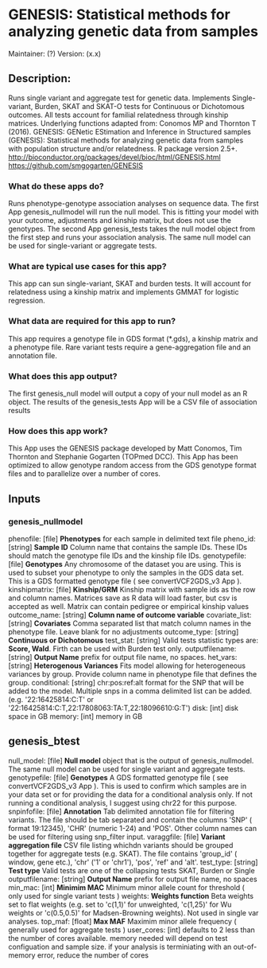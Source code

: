 # GENESIS: Statistical methods for analyzing genetic data from samples
Maintainer: (?)
Version: (x.x)

## Description:
Runs single variant and aggregate test for genetic data. Implements Single-variant, Burden, SKAT and SKAT-O tests for Continuous or Dichotomous outcomes. All tests account for familial relatedness through kinship matrices. Underlying functions adapted from: Conomos MP and Thornton T (2016). GENESIS: GENetic EStimation and Inference in Structured samples (GENESIS): Statistical methods for analyzing genetic data from samples with population structure and/or relatedness. R package version 2.5+. http://bioconductor.org/packages/devel/bioc/html/GENESIS.html https://github.com/smgogarten/GENESIS

### What do these apps do?
Runs phenotype-genotype association analyses on sequence data.  The first App genesis_nullmodel will run the null model.  This is fitting your model with your outcome, adjustments and kinship matrix, but does not use the genotypes.  The second App genesis_tests takes the null model object from the first step and runs your association analysis.  The same null model can be used for single-variant or aggregate tests.

### What are typical use cases for this app?
This app can sun single-variant, SKAT and burden tests. It will account for relatedness using a kinship matrix and implements GMMAT for logistic regression.

### What data are required for this app to run?
This app requires a genotype file in GDS format (\*.gds), a kinship matrix and a phenotype file. Rare variant tests require a gene-aggregation file and an annotation file.

### What does this app output?
The first genesis_null model will output a copy of your null model as an R object.  The results of the genesis_tests App will be a CSV file of association results

### How does this app work?
This App uses the GENESIS package developed by Matt Conomos, Tim Thornton and Stephanie Gogarten (TOPmed DCC). This App has been optimized to allow genotype random access from the GDS genotype format files and to parallelize over a number of cores.

## Inputs

### genesis_nullmodel

phenofile: [file] **Phenotypes** for each sample in delimited text file
pheno_id: [string] **Sample ID** Column name that contains the sample IDs. These IDs should match the genotype file IDs and the kinship file IDs.
genotypefile: [file] **Genotypes** Any chromosome of the dataset you are using. This is used to subset your phenotype to only the samples in the GDS data set. This is a GDS formatted genotype file ( see convertVCF2GDS_v3 App ). 
kinshipmatrix: [file] **Kinship/GRM** Kinship matrix with sample ids as the row and column names. Matrices save as R data will load faster, but csv is accepted as well. Matrix can contain pedigree or empirical kinship values
outcome_name: [string] **Column name of outcome variable**
covariate_list: [string] **Covariates** Comma separated list that match column names in the phenotype file. Leave blank for no adjustments
outcome_type: [string] **Continuous or Dichotomous**
test_stat: [string] Valid tests statistic types are: **Score, Wald**. Firth can be used with Burden test only.
outputfilename: [string] **Output Name** prefix for output file name, no spaces.
het_vars: [string] **Heterogenous Variances** Fits model allowing for heterogeneous variances by group. Provide column name in phenotype file that defines the group.
conditional: [string] chr:pos:ref:alt format for the SNP that will be added to the model. Multiple snps in a comma delimited list can be added. (e.g. '22:16425814:C:T' or '22:16425814:C:T,22:17808063:TA:T,22:18096610:G:T')
disk: [int] disk space in GB
memory: [int] memory in GB

## genesis_btest

null_model: [file] **Null model** object that is the output of genesis_nullmodel.  The same null model can be used for single variant and aggregate tests.
genotypefile: [file] **Genotypes** A GDS formatted genotype file ( see convertVCF2GDS_v3 App ).   This is used to confirm which samples are in your data set or for providing the data for a conditional analysis only.  If not running a conditional analysis, I suggest using chr22 for this purpose. 
snpinfofile: [file] **Annotation** Tab delimited annotation file for filtering variants. The file should be tab separated and contain the columns 'SNP' ( format 19:12345), 'CHR' (numeric 1-24) and 'POS'. Other column names can be used for filtering using snp_filter input.
varaggfile: [file] **Variant aggregation file** CSV file listing whichdn variants should be grouped together for aggregate tests (e.g. SKAT). The file contains 'group_id' ( window, gene etc.), 'chr' ('1' or 'chr1'), 'pos', 'ref' and 'alt'.
test_type: [string] **Test type** Valid tests are one of the collapsing tests SKAT, Burden or Single
outputfilename: [string] **Output Name** prefix for output file name, no spaces
min_mac: [int] **Minimim MAC** Minimum minor allele count for threshold ( only used for single variant tests )
weights: **Weights function** Beta weights set to flat weights (e.g. set to 'c(1,1)' for unweighted, 'c(1,25)' for Wu weights or 'c(0.5,0.5)' for Madsen-Browning weights). Not used in single var analyses.
top_maf: [float] **Max MAF** Maximim minor allele frequency ( generally used for aggregate tests )
user_cores: [int] defaults to 2 less than the number of cores available. memory needed will depend on test configuation and sample size. if your analysis is terminiating with an out-of-memory error, reduce the number of cores



